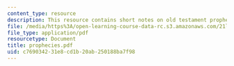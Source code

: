 ```yaml
---
content_type: resource
description: This resource contains short notes on old testament prophecies.
file: /media/https%3A/open-learning-course-data-rc.s3.amazonaws.com/21l-458-the-bible-spring-2007/c769034231e8cd1b20ab250188ba7f98_prophecies.pdf
file_type: application/pdf
resourcetype: Document
title: prophecies.pdf
uid: c7690342-31e8-cd1b-20ab-250188ba7f98
---
```

